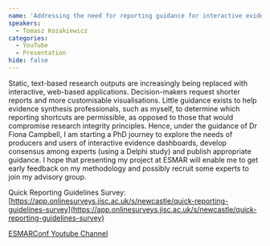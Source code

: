 ```yaml
---
name: 'Addressing the need for reporting guidance for interactive evidence outputs - challenges and opportunities'
speakers:
  - Tomasz Kozakiewicz
categories:
  - YouTube
  - Presentation
hide: false
---
```


Static, text-based research outputs are increasingly being replaced with interactive, web-based applications. Decision-makers request shorter reports and more customisable visualisations. Little guidance exists to help evidence synthesis professionals, such as myself, to determine which reporting shortcuts are permissible, as opposed to those that would compromise research integrity principles. Hence, under the guidance of Dr Fiona Campbell, I am starting a PhD journey to explore the needs of producers and users of interactive evidence dashboards, develop consensus among experts (using a Delphi study) and publish appropriate guidance. I hope that presenting my project at ESMAR will enable me to get early feedback on my methodology and possibly recruit some experts to join my advisory group.

Quick Reporting Guidelines Survey: [https://app.onlinesurveys.jisc.ac.uk/s/newcastle/quick-reporting-guidelines-survey](https://app.onlinesurveys.jisc.ac.uk/s/newcastle/quick-reporting-guidelines-survey)

[ESMARConf Youtube Channel](https://www.youtube.com/@esmarconf)